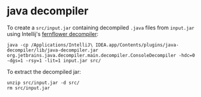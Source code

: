 # java decompiler

To create a `src/input.jar` containing decompiled `.java` files from `input.jar` using Intellij's [fernflower decompiler](https://github.com/fesh0r/fernflower):

```
java -cp /Applications/IntelliJ\ IDEA.app/Contents/plugins/java-decompiler/lib/java-decompiler.jar org.jetbrains.java.decompiler.main.decompiler.ConsoleDecompiler -hdc=0 -dgs=1 -rsy=1 -lit=1 input.jar src/
```

To extract the decompiled jar:

```
unzip src/input.jar -d src/
rm src/input.jar
```
